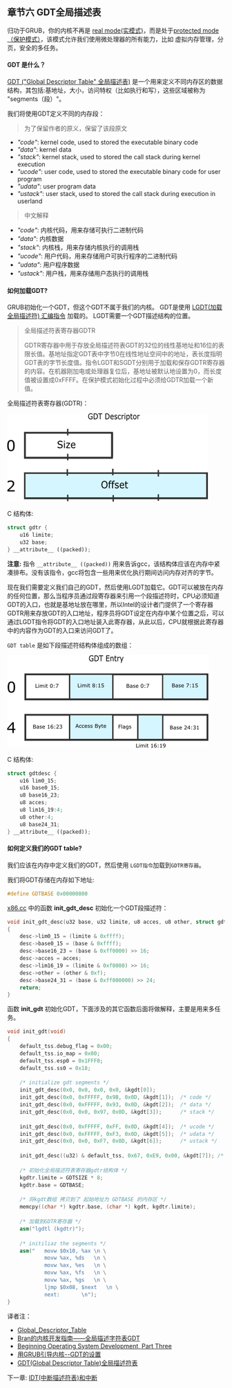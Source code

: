 ## 章节六 GDT全局描述表

归功于GRUB，你的内核不再是 [real mode(实模式)](http://baike.baidu.com/view/404433.htm)，而是处于[protected mode（保护模式）](http://baike.baidu.com/view/177586.htm)，该模式允许我们使用微处理器的所有能力，比如 虚拟内存管理，分页，安全的多任务。

#### GDT 是什么？

[GDT ("Global Descriptor Table" 全局描述表)](http://baike.baidu.com/view/4109224.htm) 是一个用来定义不同内存区的数据结构，其包括:基地址，大小，访问特权（比如执行和写），这些区域被称为 "segments（段）"。

我们将使用GDT定义不同的内存段：

> 为了保留作者的原义，保留了该段原文

* *"code"*: kernel code, used to stored the executable binary code
* *"data"*: kernel data
* *"stack"*: kernel stack, used to stored the call stack during kernel execution
* *"ucode"*: user code, used to stored the executable binary code for user program
* *"udata"*: user program data
* *"ustack"*: user stack, used to stored the call stack during execution in userland

> 中文解释

* *"code"*: 内核代码，用来存储可执行二进制代码
* *"data"*: 内核数据
* *"stack"*: 内核栈，用来存储内核执行的调用栈 
* *"ucode"*: 用户代码，用来存储用户可执行程序的二进制代码
* *"udata"*: 用户程序数据
* *"ustack"*: 用户栈，用来存储用户态执行的调用栈


#### 如何加载GDT?

GRUB初始化一个GDT，但这个GDT不属于我们的内核。
GDT是使用 [LGDT(加载全局描述符) 汇编指令](http://www.0x01f.com/static/IntelCode/instruct32_hh/vc155.htm) 加载的。 LGDT需要一个GDT描述结构的位置。

>全局描述符表寄存器GDTR
>
>GDTR寄存器中用于存放全局描述符表GDT的32位的线性基地址和16位的表限长值。基地址指定GDT表中字节0在线性地址空间中的地址，表长度指明GDT表的字节长度值。指令LGDT和SGDT分别用于加载和保存GDTR寄存器的内容。在机器刚加电或处理器复位后，基地址被默认地设置为0，而长度值被设置成0xFFFF。在保护模式初始化过程中必须给GDTR加载一个新值。

全局描述符表寄存器(GDTR)：

![GDTR](./gdtr.png)

C 结构体:

```cpp
struct gdtr {
	u16 limite;
	u32 base;
} __attribute__ ((packed));
```

**注意:** 指令 ```__attribute__ ((packed))``` 用来告诉gcc，该结构体应该在内存中紧凑排布。没有该指令，gcc将包含一些用来优化执行期间访问内存对齐的字节。

现在我们需要定义我们自己的GDT，然后使用LGDT加载它。GDT可以被放在内存的任何位置，那么当程序员通过段寄存器来引用一个段描述符时，CPU必须知道GDT的入口，也就是基地址放在哪里，所以Intel的设计者门提供了一个寄存器GDTR用来存放GDT的入口地址，程序员将GDT设定在内存中某个位置之后，可以通过LGDT指令将GDT的入口地址装入此寄存器，从此以后，CPU就根据此寄存器中的内容作为GDT的入口来访问GDT了。

`GDT table` 是如下段描述符结构体组成的数组：

![GDTR](./gdtentry.png)

C 结构体:

```cpp
struct gdtdesc {
	u16 lim0_15;
	u16 base0_15;
	u8 base16_23;
	u8 acces;
	u8 lim16_19:4;
	u8 other:4;
	u8 base24_31;
} __attribute__ ((packed));
```

#### 如何定义我们的GDT table?

我们应该在内存中定义我们的GDT，然后使用 `LGDT指令`加载到`GDTR寄存器`。

我们将GDT存储在内存如下地址:

```cpp
#define GDTBASE	0x00000800
```

[x86.cc](https://github.com/SamyPesse/How-to-Make-a-Computer-Operating-System/blob/master/src/kernel/arch/x86/x86.cc) 中的函数 **init_gdt_desc** 初始化一个GDT段描述符：

```cpp
void init_gdt_desc(u32 base, u32 limite, u8 acces, u8 other, struct gdtdesc *desc)
{
	desc->lim0_15 = (limite & 0xffff);
	desc->base0_15 = (base & 0xffff);
	desc->base16_23 = (base & 0xff0000) >> 16;
	desc->acces = acces;
	desc->lim16_19 = (limite & 0xf0000) >> 16;
	desc->other = (other & 0xf);
	desc->base24_31 = (base & 0xff000000) >> 24;
	return;
}
```

函数 **init_gdt** 初始化GDT，下面涉及的其它函数后面将做解释，主要是用来多任务。

```cpp
void init_gdt(void)
{
	default_tss.debug_flag = 0x00;
	default_tss.io_map = 0x00;
	default_tss.esp0 = 0x1FFF0;
	default_tss.ss0 = 0x18;

	/* initialize gdt segments */
	init_gdt_desc(0x0, 0x0, 0x0, 0x0, &kgdt[0]);
	init_gdt_desc(0x0, 0xFFFFF, 0x9B, 0x0D, &kgdt[1]);	/* code */
	init_gdt_desc(0x0, 0xFFFFF, 0x93, 0x0D, &kgdt[2]);	/* data */
	init_gdt_desc(0x0, 0x0, 0x97, 0x0D, &kgdt[3]);		/* stack */

	init_gdt_desc(0x0, 0xFFFFF, 0xFF, 0x0D, &kgdt[4]);	/* ucode */
	init_gdt_desc(0x0, 0xFFFFF, 0xF3, 0x0D, &kgdt[5]);	/* udata */
	init_gdt_desc(0x0, 0x0, 0xF7, 0x0D, &kgdt[6]);		/* ustack */

	init_gdt_desc((u32) & default_tss, 0x67, 0xE9, 0x00, &kgdt[7]);	/* descripteur de tss */

	/* 初始化全局描述符表寄存器gdtr结构体 */
	kgdtr.limite = GDTSIZE * 8;
	kgdtr.base = GDTBASE;

	/* 将kgdt数组 拷贝到了 起始地址为 GDTBASE 的内存区 */
	memcpy((char *) kgdtr.base, (char *) kgdt, kgdtr.limite);

	/* 加载到GDTR寄存器 */
	asm("lgdtl (kgdtr)");

	/* initiliaz the segments */
	asm("   movw $0x10, %ax	\n \
            movw %ax, %ds	\n \
            movw %ax, %es	\n \
            movw %ax, %fs	\n \
            movw %ax, %gs	\n \
            ljmp $0x08, $next	\n \
            next:		\n");
}
```


译者注：
* [Global_Descriptor_Table](http://wiki.osdev.org/Global_Descriptor_Table)
* [Bran的内核开发指南——全局描述字符表GDT](http://article.yeeyan.org/view/197439/169982)
* [Beginning Operating System Development, Part Three](http://www.codeproject.com/Articles/43179/Beginning-Operating-System-Development-Part-Three)
* [用GRUB引导内核--GDT的设置](http://www.cnblogs.com/bamboo-talking/archive/2012/04/06/2435501.html)
* [GDT(Global Descriptor Table)全局描述符表](http://www.cnblogs.com/starlitnext/archive/2013/03/07/2948929.html)

下一章: [IDT(中断描述符表)和中断](../Chapter-7/README.md/) 
